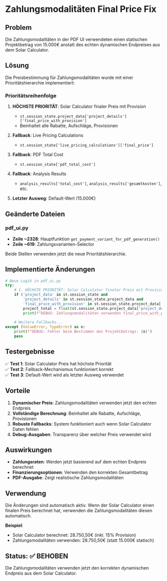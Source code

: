 # Zahlungsmodalitäten Final Price Fix

## Problem

Die Zahlungsmodalitäten in der PDF UI verwendeten einen statischen Projektbetrag von 15.000€ anstatt des echten dynamischen Endpreises aus dem Solar Calculator.

## Lösung

Die Preisbestimmung für Zahlungsmodalitäten wurde mit einer Prioritätshierarchie implementiert:

### Prioritätsreihenfolge

1. **HÖCHSTE PRIORITÄT**: Solar Calculator finaler Preis mit Provision
   - `st.session_state.project_data['project_details']['final_price_with_provision']`
   - Beinhaltet alle Rabatte, Aufschläge, Provisionen

2. **Fallback**: Live Pricing Calculations
   - `st.session_state['live_pricing_calculations']['final_price']`

3. **Fallback**: PDF Total Cost
   - `st.session_state['pdf_total_cost']`

4. **Fallback**: Analysis Results
   - `analysis_results['total_cost']`, `analysis_results['gesamtkosten']`, etc.

5. **Letzter Ausweg**: Default-Wert (15.000€)

## Geänderte Dateien

### pdf_ui.py

- **Zeile ~2328**: Hauptfunktion `get_payment_variant_for_pdf_generation()`
- **Zeile ~619**: Zahlungsvarianten-Selector

Beide Stellen verwenden jetzt die neue Prioritätshierarchie.

## Implementierte Änderungen

```python
# Neue Logik in pdf_ui.py
try:
    # 1. HÖCHSTE PRIORITÄT: Solar Calculator finaler Preis mit Provision
    if ('project_data' in st.session_state and 
        'project_details' in st.session_state.project_data and
        'final_price_with_provision' in st.session_state.project_data['project_details']):
        project_total = float(st.session_state.project_data['project_details']['final_price_with_provision'])
        print(f"DEBUG: Zahlungsmodalitäten verwenden final_price_with_provision: {project_total:,.2f} €")
    
    # Weitere Fallbacks...
except (ValueError, TypeError) as e:
    print(f"DEBUG: Fehler beim Bestimmen des Projektbetrags: {e}")
    pass
```

## Testergebnisse

✅ **Test 1**: Solar Calculator Preis hat höchste Priorität  
✅ **Test 2**: Fallback-Mechanismus funktioniert korrekt  
✅ **Test 3**: Default-Wert wird als letzter Ausweg verwendet  

## Vorteile

1. **Dynamischer Preis**: Zahlungsmodalitäten verwenden jetzt den echten Endpreis
2. **Vollständige Berechnung**: Beinhaltet alle Rabatte, Aufschläge, Provisionen
3. **Robuste Fallbacks**: System funktioniert auch wenn Solar Calculator Daten fehlen
4. **Debug-Ausgaben**: Transparenz über welcher Preis verwendet wird

## Auswirkungen

- **Zahlungsraten**: Werden jetzt basierend auf dem echten Endpreis berechnet
- **Finanzierungsoptionen**: Verwenden den korrekten Gesamtbetrag
- **PDF-Ausgabe**: Zeigt realistische Zahlungsmodalitäten

## Verwendung

Die Änderungen sind automatisch aktiv. Wenn der Solar Calculator einen finalen Preis berechnet hat, verwenden die Zahlungsmodalitäten diesen automatisch.

**Beispiel**:

- Solar Calculator berechnet: 28.750,50€ (inkl. 15% Provision)
- Zahlungsmodalitäten verwenden: 28.750,50€ (statt 15.000€ statisch)

## Status: ✅ BEHOBEN

Die Zahlungsmodalitäten verwenden jetzt den korrekten dynamischen Endpreis aus dem Solar Calculator.

